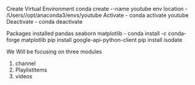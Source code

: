 Create Virtual Environment 
conda create --name youtube
env location - /Users/<username>/opt/anaconda3/envs/youtube
Activate - conda activate youtube
Deactivate - conda deactivate

Packages installed
pandas
seaborn
matplotlib - conda install -c conda-forge matplotlib
pip install google-api-python-client
pip install isodate


We Will be focusing on three modules
1. channel
2. Playlistitems
3. videos